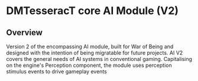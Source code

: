 # DMTesseracT core AI Module (V2) 

## Overview 
Version 2 of the encompassing AI module, built for War of Being and designed with the intention of being migratable for future projects. AI V2 covers the general needs of AI systems in conventional gaming. Capitalising on the engine's Perception component, the module uses perception stimulus events to drive gameplay events 
